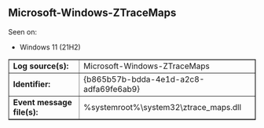 ## Microsoft-Windows-ZTraceMaps

Seen on:
* Windows 11 (21H2)

<table border="1" class="docutils">
  <tbody>
    <tr>
      <td><b>Log source(s):</b></td>
      <td>Microsoft-Windows-ZTraceMaps</td>
    </tr>
    <tr>
      <td><b>Identifier:</b></td>
      <td>{b865b57b-bdda-4e1d-a2c8-adfa69fe6ab9}</td>
    </tr>
    <tr>
      <td><b>Event message file(s):</b></td>
      <td>%systemroot%\system32\ztrace_maps.dll</td>
    </tr>
  </tbody>
</table>

&nbsp;

